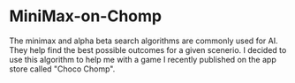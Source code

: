 # MiniMax-on-Chomp
The minimax and alpha beta search algorithms are commonly used for AI. They help find the best possible outcomes for a given scenerio. I decided to use this algorithm to help me with a game I recently published on the app store called "Choco Chomp".

